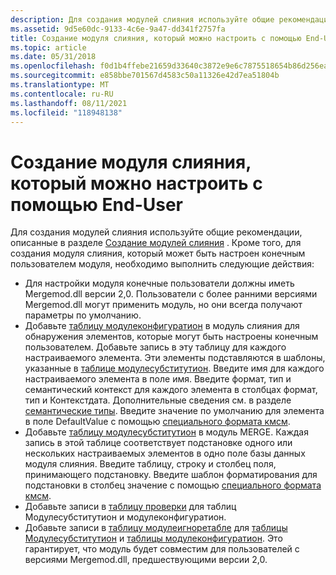 ```yaml
---
description: Для создания модулей слияния используйте общие рекомендации, описанные в разделе Создание модулей слияния.
ms.assetid: 9d5e60dc-9133-4c6e-9a47-dd341f2757fa
title: Создание модуля слияния, который можно настроить с помощью End-User
ms.topic: article
ms.date: 05/31/2018
ms.openlocfilehash: f0d1b4ffebe21659d33640c3872e9e6c7875518654b86d256ea4b858444ef39e
ms.sourcegitcommit: e858bbe701567d4583c50a11326e42d7ea51804b
ms.translationtype: MT
ms.contentlocale: ru-RU
ms.lasthandoff: 08/11/2021
ms.locfileid: "118948138"
---
```

# <a name="creating-a-merge-module-that-can-be-configured-by-the-end-user"></a>Создание модуля слияния, который можно настроить с помощью End-User

Для создания модулей слияния используйте общие рекомендации, описанные в разделе [Создание модулей слияния](authoring-merge-modules.md) . Кроме того, для создания модуля слияния, который может быть настроен конечным пользователем модуля, необходимо выполнить следующие действия:

-   Для настройки модуля конечные пользователи должны иметь Mergemod.dll версии 2,0. Пользователи с более ранними версиями Mergemod.dll могут применить модуль, но они всегда получают параметры по умолчанию.
-   Добавьте [таблицу модулеконфигуратион](moduleconfiguration-table.md) в модуль слияния для обнаружения элементов, которые могут быть настроены конечным пользователем. Добавьте запись в эту таблицу для каждого настраиваемого элемента. Эти элементы подставляются в шаблоны, указанные в [таблице модулесубститутион](modulesubstitution-table.md). Введите имя для каждого настраиваемого элемента в поле имя. Введите формат, тип и семантический контекст для каждого элемента в столбцах формат, тип и Контекстдата. Дополнительные сведения см. в разделе [семантические типы](semantic-types.md). Введите значение по умолчанию для элемента в поле DefaultValue с помощью [специального формата кмсм](cmsm-special-format.md).
-   Добавьте [таблицу модулесубститутион](modulesubstitution-table.md) в модуль MERGE. Каждая запись в этой таблице соответствует подстановке одного или нескольких настраиваемых элементов в одно поле базы данных модуля слияния. Введите таблицу, строку и столбец поля, принимающего подстановку. Введите шаблон форматирования для подстановки в столбец значение с помощью [специального формата кмсм](cmsm-special-format.md).
-   Добавьте записи в [таблицу проверки](-validation-table.md) для таблиц Модулесубститутион и модулеконфигуратион.
-   Добавьте записи в [таблицу модулеигноретабле](moduleignoretable-table.md) для [таблицы Модулесубститутион](modulesubstitution-table.md) и [таблицы модулеконфигуратион](moduleconfiguration-table.md). Это гарантирует, что модуль будет совместим для пользователей с версиями Mergemod.dll, предшествующими версии 2,0.

 

 



